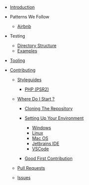 * [Introduction](README.md)
   
* Patterns We Follow
    * [Airbnb](website-ui/patterns.md#airbnb-coding-style)
    
* Testing
    * [Directory Structure](tests.md#directory-structure)
    * [Examples](tests.md#examples)
    
* [Tooling](tools.md)

* [Contributing](website-ui/contributing/README.md)
    * [Styleguides](website-ui/contributing/styleguide.md#styleguides-grumphp)
        * [PHP (PSR2)](website-ui/contributing/styleguide.md#php-styleguide-psr2)
      
    * [Where Do I Start ?](website-ui/contributing/start/README.md)
        * [Cloning The Repository](website-ui/contributing/start/cloning.md)
        
        * [Setting Up Your Environment](website-ui/contributing/start/env.md)
            * [Windows](website-ui/contributing/start/env.md#windows)
            * [Linux](website-ui/contributing/start/env.md#linux)
            * [Mac OS](website-ui/contributing/start/env.md#mac-os)
            * [Jetbrains IDE](website-ui/contributing/start/env.md#jetbrains-ide)
            * [VSCode](website-ui/contributing/start/env.md#vscode)
            
        * [Good First Contribution](website-ui/contributing/start/first.md)
        
    * [Pull Requests](website-ui/contributing/pullreq.md)
    * [Issues](website-ui/contributing/issues/md)